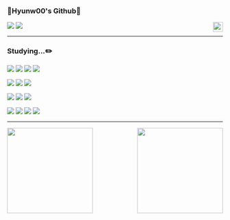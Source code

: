 
<div align="left">
  
  ### 🐲Hyunw00's Github🐉
  
  <img align="right" width="23" src="https://github.com/seondal/seondal/assets/75469131/f3735e2a-2fb1-4e7f-bbea-81f5698213b0" />

  <a href="https://velog.io/@khw090/series"><img src="https://img.shields.io/badge/hyunw00-3DDC84?style=badge&logo=Velog&logoColor=white"/></a> 
  <a href="#">
  <img src="https://img.shields.io/badge/ReadMe-735998?style=badge&logo=GitHub&logoColor=white"/></a> 

</div>

  ---

  ### Studying...✏️ 
  <div align="left">
      <img src="https://img.shields.io/badge/javascript-F7DF1E.svg?style=for-the-badge&logo=javascript&logoColor=20232a" /> <img src="https://img.shields.io/badge/html5-E34F26.svg?style=for-the-badge&logo=html5&logoColor=white" /> <img src="https://img.shields.io/badge/react-20232a.svg?style=for-the-badge&logo=react&logoColor=61DAFB" /> <img src="https://img.shields.io/badge/vue-4FC08D.svg?style=for-the-badge&logo=vue.js&logoColor=white" />

<img src="https://img.shields.io/badge/styled--components-DB7093?style=for-the-badge&logo=styled-components&logoColor=ffd35b" /> <img src="https://img.shields.io/badge/tailwindcss-1daabb.svg?style=for-the-badge&logo=tailwind-css&logoColor=white" /> <img src="https://img.shields.io/badge/css3-1572B6.svg?style=for-the-badge&logo=css3&logoColor=white" />

<img src="https://img.shields.io/badge/typescript-007ACC.svg?style=for-the-badge&logo=typescript&logoColor=white" /> <img src="https://img.shields.io/badge/React%20Query-FF4154?style=for-the-badge&logo=react%20query&logoColor=white" /> <img src="https://img.shields.io/badge/React%20Router-CA4245?style=for-the-badge&logo=React%20Router&logoColor=white" />

<img src="https://img.shields.io/badge/Next.js-000000?style=for-the-badge&logo=Next.js&logoColor=white" /> <img src="https://img.shields.io/badge/Node.js-5FA04E?style=for-the-badge&logo=Node.js&logoColor=white" /> <img src="https://img.shields.io/badge/Firebase-DD2C00?style=for-the-badge&logo=Firebase&logoColor=white" /> <img src="https://img.shields.io/badge/Supabse-3FCF8E?style=for-the-badge&logo=Supabase&logoColor=white" />
  </div>



---


<img  align="left"   src="https://github-readme-stats.vercel.app/api/top-langs/?username=kodingzz&layout=compact&theme=tokyonight" height="200px">
 <img align="right" src="https://github-readme-stats.vercel.app/api?username=kodingzz&show_icons=true&theme=tokyonight" height="200px">




<!-- [![Velog's GitHub stats](https://velog-readme-stats.vercel.app/api?name=khw090)](https://velog.io/@khw090/posts) -->

<!-- <h3 align="right">🛠 Tools 🛠</h3>
<div align="center">
  <img src="https://img.shields.io/badge/git-F05033.svg?style=for-the-badge&logo=git&logoColor=white" />
  <img src="https://img.shields.io/badge/github-181717.svg?style=for-the-badge&logo=github&logoColor=white" />
  <img src="https://img.shields.io/badge/Notion-F3F3F3.svg?style=for-the-badge&logo=notion&logoColor=black" />
    <img src="https://img.shields.io/badge/figma-F24E1E.svg?style=for-the-badge&logo=figma&logoColor=white" />
  <img src="https://img.shields.io/badge/VSCode-2C2C32.svg?style=for-the-badge&logo=visual-studio-code&logoColor=22ABF3" />
  
</div>


<br>

<h3 align="center">📫 Contact 📫</h3>
<div align="center">
<a href="mailto:khwland090@gmail.com">
    <img
      src="https://img.shields.io/badge/khwland090@gmail.com-D14836?style=for-the-badge&logo=gmail&logoColor=white"/>&nbsp
  </a>
</div>

<br>

<h3 align="center">💻 DEV's log 💻</h3>
<div align="center">
   <a href="https://velog.io/@khw090">
    <img src="https://img.shields.io/badge/Velog-1EBC8F?style=for-the-badge&logo=velog&logoColor=white" />&nbsp
  </a>
</div>
  



<br>

-->



